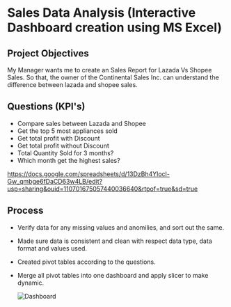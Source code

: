 # Sales Data Analysis (Interactive Dashboard creation using MS Excel)
## Project Objectives
My Manager wants me to create an Sales Report for Lazada Vs Shopee Sales. So that, the owner of the Continental Sales Inc. can understand the difference between lazada and shopee sales.

## Questions (KPI's)
- Compare sales between Lazada and Shopee
- Get the top 5 most appliances sold
- Get total profit with Discount
- Get total profit without Discount
- Total Quantity Sold for 3 months?
- Which month get the highest sales?

https://docs.google.com/spreadsheets/d/13DzBh4Ylocl-Gw_qmbge6fDaCD63w4LB/edit?usp=sharing&ouid=110701675057440036640&rtpof=true&sd=true

## Process
- Verify data for any missing values and anomilies, and sort out the same.
- Made sure data is consistent and clean with respect data type, data format and values used.
- Created pivot tables according to the questions.
- Merge all pivot tables into one dashboard and apply slicer to make dynamic.

  ![Dashboard](https://github.com/user-attachments/assets/58e8ea29-19c3-44b3-b377-eda5b7d4f35c)
